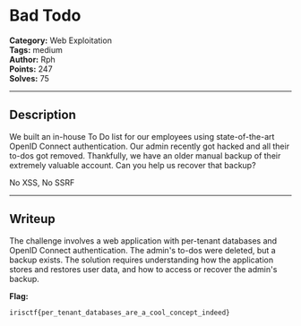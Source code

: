 # Bad Todo

**Category:** Web Exploitation  
**Tags:** medium  
**Author:** Rph  
**Points:** 247  
**Solves:** 75

---

## Description

We built an in-house To Do list for our employees using state-of-the-art OpenID Connect authentication. Our admin recently got hacked and all their to-dos got removed. Thankfully, we have an older manual backup of their extremely valuable account. Can you help us recover that backup?

No XSS, No SSRF

---

## Writeup

The challenge involves a web application with per-tenant databases and OpenID Connect authentication. The admin's to-dos were deleted, but a backup exists. The solution requires understanding how the application stores and restores user data, and how to access or recover the admin's backup.

**Flag:**

```
irisctf{per_tenant_databases_are_a_cool_concept_indeed}
```
